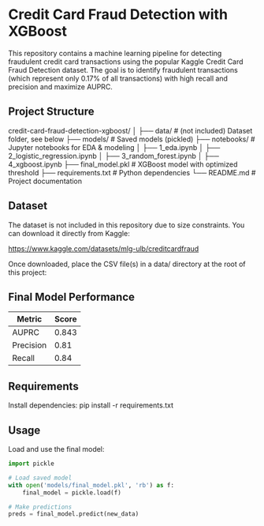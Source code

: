 # Credit Card Fraud Detection with XGBoost

This repository contains a machine learning pipeline for detecting fraudulent credit card transactions using the popular Kaggle Credit Card Fraud Detection dataset. The goal is to identify fraudulent transactions (which represent only 0.17% of all transactions) with high recall and precision and maximize AUPRC.

## Project Structure

credit-card-fraud-detection-xgboost/
│
├── data/                   # (not included) Dataset folder, see below
├── models/                 # Saved models (pickled)
├── notebooks/              # Jupyter notebooks for EDA & modeling
│   ├── 1_eda.ipynb
│   ├── 2_logistic_regression.ipynb
│   ├── 3_random_forest.ipynb
│   ├── 4_xgboost.ipynb
├── final_model.pkl         # XGBoost model with optimized threshold
├── requirements.txt        # Python dependencies
└── README.md               # Project documentation

## Dataset

The dataset is not included in this repository due to size constraints. You can download it directly from Kaggle:

https://www.kaggle.com/datasets/mlg-ulb/creditcardfraud

Once downloaded, place the CSV file(s) in a data/ directory at the root of this project:

## Final Model Performance

| Metric        | Score |
|---------------|-------|
| AUPRC         | 0.843 |
| Precision      | 0.81  |
| Recall         | 0.84  |

## Requirements

Install dependencies:
pip install -r requirements.txt


## Usage

Load and use the final model:
```python
import pickle

# Load saved model
with open('models/final_model.pkl', 'rb') as f:
    final_model = pickle.load(f)

# Make predictions
preds = final_model.predict(new_data)
